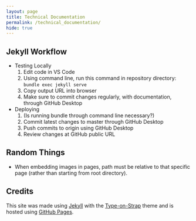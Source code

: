 ```yaml
---
layout: page
title: Technical Documentation
permalink: /technical_documentation/
hide: true
---
```


## Jekyll Workflow
* Testing Locally
    1. Edit code in VS Code
    2. Using command line, run this command in repository directory: <code>bundle exec jekyll serve</code>
    3. Copy output URL into browser
    4. Make sure to commit changes regularly, with documentation, through GitHub Desktop
* Deploying
    1. (Is running bundle through command line necessary?)
    2. Commit latest changes to master through GitHub Desktop
    3. Push commits to origin using GitHub Desktop
    4. Review changes at GitHub public URL

## Random Things
* When embedding images in pages, path must be relative to that specific page (rather than starting from root directory).

## Credits
This site was made using [Jekyll](https://jekyllrb.com/) with the [Type-on-Strap](https://github.com/sylhare/Type-on-Strap/) theme and is hosted using [GitHub Pages](https://pages.github.com/).